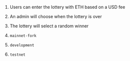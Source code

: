 
1. Users can enter the lottery with ETH based on a USD fee
2. An admin will choose when the lottery is over
3. The lottery will select a random winner

1. `mainnet-fork`
2. `development`
3. `testnet`